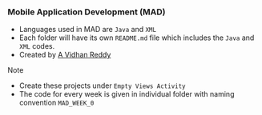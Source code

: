 ### Mobile Application Development (MAD)

- Languages used in MAD are `Java` and `XML`
- Each folder will have its own `README.md` file which includes the `Java` and `XML` codes.
- Created by [A Vidhan Reddy](https://linktr.ee/itsvidhanreddy)

> [!NOTE]
> - Create these projects under `Empty Views Activity`
> - The code for every week is given in individual folder with naming convention `MAD_WEEK_0`
